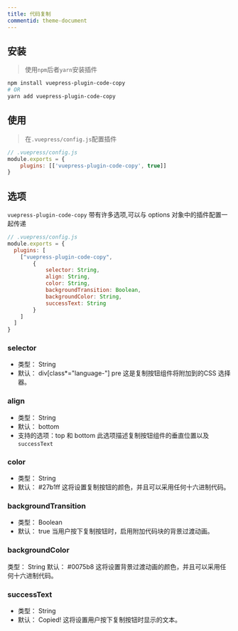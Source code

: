 ```yaml
---
title: 代码复制
commentid: theme-document
---
```


## 安装

> 使用`npm`后者`yarn`安装插件

```bash
npm install vuepress-plugin-code-copy
# OR
yarn add vuepress-plugin-code-copy
```

## 使用

> 在`.vuepress/config.js`配置插件


```javascript
// .vuepress/config.js
module.exports = {
    plugins: [['vuepress-plugin-code-copy', true]]
}
```

## 选项

`vuepress-plugin-code-copy` 带有许多选项,可以与 options 对象中的插件配置一起传递

```javascript
// .vuepress/config.js
module.exports = {
  plugins: [
    ["vuepress-plugin-code-copy", 
        {
            selector: String,
            align: String,
            color: String,
            backgroundTransition: Boolean,
            backgroundColor: String,
            successText: String
        }
    ]
  ]
}
```

### selector
* 类型： String
* 默认： div[class*="language-"] pre
这是复制按钮组件将附加到的CSS 选择器。

### align
* 类型： String
* 默认： bottom
* 支持的选项：top 和 bottom
此选项描述复制按钮组件的垂直位置以及 `successText`

### color
* 类型： String
* 默认： #27b1ff
这将设置复制按钮的颜色，并且可以采用任何十六进制代码。

### backgroundTransition
* 类型： Boolean
* 默认： true
当用户按下复制按钮时，启用附加代码块的背景过渡动画。

### backgroundColor
类型： String
默认： #0075b8
这将设置背景过渡动画的颜色，并且可以采用任何十六进制代码。

### successText
* 类型： String
* 默认： Copied!
这将设置用户按下复制按钮时显示的文本。
